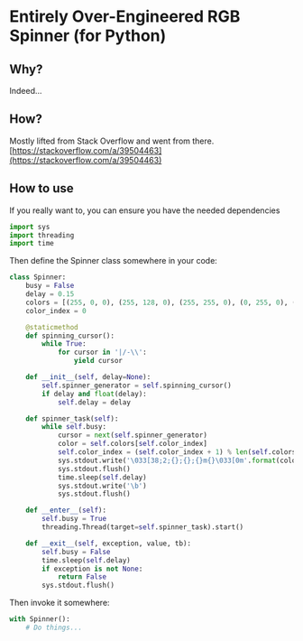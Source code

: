 # Entirely Over-Engineered RGB Spinner (for Python)

## Why?

Indeed...

## How?

Mostly lifted from Stack Overflow and went from there. [https://stackoverflow.com/a/39504463](https://stackoverflow.com/a/39504463)

## How to use

If you really want to, you can ensure you have the needed dependencies

```python
import sys
import threading
import time
```

Then define the Spinner class somewhere in your code:

```python
class Spinner:
    busy = False
    delay = 0.15
    colors = [(255, 0, 0), (255, 128, 0), (255, 255, 0), (0, 255, 0), (0, 0, 255), (75, 0, 130), (148, 0, 211)]
    color_index = 0

    @staticmethod
    def spinning_cursor():
        while True:
            for cursor in '|/-\\':
                yield cursor

    def __init__(self, delay=None):
        self.spinner_generator = self.spinning_cursor()
        if delay and float(delay):
            self.delay = delay

    def spinner_task(self):
        while self.busy:
            cursor = next(self.spinner_generator)
            color = self.colors[self.color_index]
            self.color_index = (self.color_index + 1) % len(self.colors)
            sys.stdout.write('\033[38;2;{};{};{}m{}\033[0m'.format(color[0], color[1], color[2], cursor))
            sys.stdout.flush()
            time.sleep(self.delay)
            sys.stdout.write('\b')
            sys.stdout.flush()

    def __enter__(self):
        self.busy = True
        threading.Thread(target=self.spinner_task).start()

    def __exit__(self, exception, value, tb):
        self.busy = False
        time.sleep(self.delay)
        if exception is not None:
            return False
        sys.stdout.flush()
```

Then invoke it somewhere:

```python
with Spinner():
    # Do things...
```
